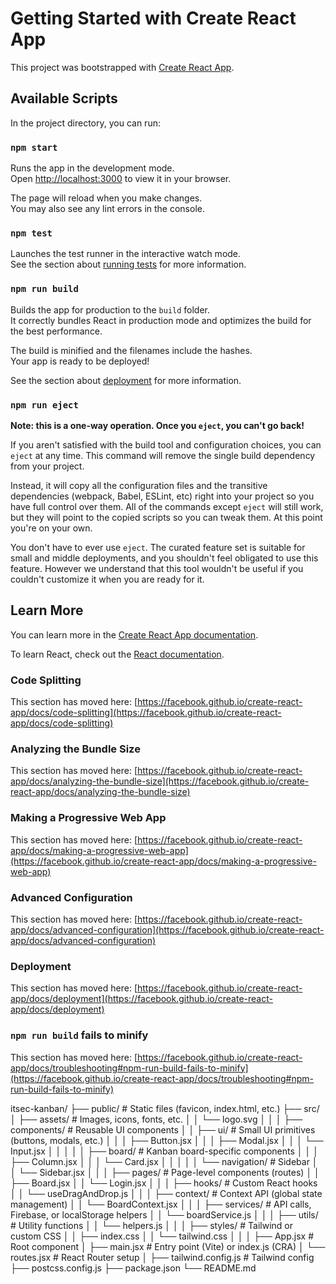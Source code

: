 # Getting Started with Create React App

This project was bootstrapped with [Create React App](https://github.com/facebook/create-react-app).

## Available Scripts

In the project directory, you can run:

### `npm start`

Runs the app in the development mode.\
Open [http://localhost:3000](http://localhost:3000) to view it in your browser.

The page will reload when you make changes.\
You may also see any lint errors in the console.

### `npm test`

Launches the test runner in the interactive watch mode.\
See the section about [running tests](https://facebook.github.io/create-react-app/docs/running-tests) for more information.

### `npm run build`

Builds the app for production to the `build` folder.\
It correctly bundles React in production mode and optimizes the build for the best performance.

The build is minified and the filenames include the hashes.\
Your app is ready to be deployed!

See the section about [deployment](https://facebook.github.io/create-react-app/docs/deployment) for more information.

### `npm run eject`

**Note: this is a one-way operation. Once you `eject`, you can't go back!**

If you aren't satisfied with the build tool and configuration choices, you can `eject` at any time. This command will remove the single build dependency from your project.

Instead, it will copy all the configuration files and the transitive dependencies (webpack, Babel, ESLint, etc) right into your project so you have full control over them. All of the commands except `eject` will still work, but they will point to the copied scripts so you can tweak them. At this point you're on your own.

You don't have to ever use `eject`. The curated feature set is suitable for small and middle deployments, and you shouldn't feel obligated to use this feature. However we understand that this tool wouldn't be useful if you couldn't customize it when you are ready for it.

## Learn More

You can learn more in the [Create React App documentation](https://facebook.github.io/create-react-app/docs/getting-started).

To learn React, check out the [React documentation](https://reactjs.org/).

### Code Splitting

This section has moved here: [https://facebook.github.io/create-react-app/docs/code-splitting](https://facebook.github.io/create-react-app/docs/code-splitting)

### Analyzing the Bundle Size

This section has moved here: [https://facebook.github.io/create-react-app/docs/analyzing-the-bundle-size](https://facebook.github.io/create-react-app/docs/analyzing-the-bundle-size)

### Making a Progressive Web App

This section has moved here: [https://facebook.github.io/create-react-app/docs/making-a-progressive-web-app](https://facebook.github.io/create-react-app/docs/making-a-progressive-web-app)

### Advanced Configuration

This section has moved here: [https://facebook.github.io/create-react-app/docs/advanced-configuration](https://facebook.github.io/create-react-app/docs/advanced-configuration)

### Deployment

This section has moved here: [https://facebook.github.io/create-react-app/docs/deployment](https://facebook.github.io/create-react-app/docs/deployment)

### `npm run build` fails to minify

This section has moved here: [https://facebook.github.io/create-react-app/docs/troubleshooting#npm-run-build-fails-to-minify](https://facebook.github.io/create-react-app/docs/troubleshooting#npm-run-build-fails-to-minify)


itsec-kanban/
├── public/                  # Static files (favicon, index.html, etc.)
├── src/
│   ├── assets/              # Images, icons, fonts, etc.
│   │   └── logo.svg
│   │
│   ├── components/          # Reusable UI components
│   │   ├── ui/              # Small UI primitives (buttons, modals, etc.)
│   │   │   ├── Button.jsx
│   │   │   ├── Modal.jsx
│   │   │   └── Input.jsx
│   │   │
│   │   ├── board/           # Kanban board-specific components
│   │   │   ├── Column.jsx
│   │   │   └── Card.jsx
│   │   │
│   │   └── navigation/      # Sidebar
│   │       └── Sidebar.jsx
│   │
│   ├── pages/               # Page-level components (routes)
│   │   ├── Board.jsx
│   │   └── Login.jsx
│   │
│   ├── hooks/               # Custom React hooks
│   │   └── useDragAndDrop.js
│   │
│   ├── context/             # Context API (global state management)
│   │   └── BoardContext.jsx
│   │
│   ├── services/            # API calls, Firebase, or localStorage helpers
│   │   └── boardService.js
│   │
│   ├── utils/               # Utility functions
│   │   └── helpers.js
│   │
│   ├── styles/              # Tailwind or custom CSS
│   │   ├── index.css
│   │   └── tailwind.css
│   │
│   ├── App.jsx              # Root component
│   ├── main.jsx             # Entry point (Vite) or index.js (CRA)
│   └── routes.jsx           # React Router setup
│
├── tailwind.config.js       # Tailwind config
├── postcss.config.js
├── package.json
└── README.md